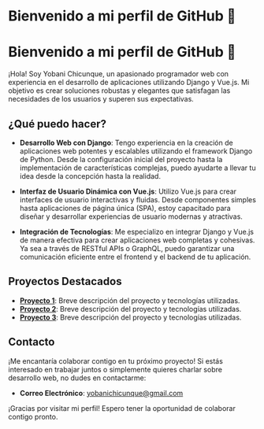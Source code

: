 # Bienvenido a mi perfil de GitHub 👋
# Bienvenido a mi perfil de GitHub 👋

¡Hola! Soy Yobani Chicunque, un apasionado programador web con experiencia en el desarrollo de aplicaciones utilizando Django y Vue.js. Mi objetivo es crear soluciones robustas y elegantes que satisfagan las necesidades de los usuarios y superen sus expectativas.

## ¿Qué puedo hacer?

- **Desarrollo Web con Django**: Tengo experiencia en la creación de aplicaciones web potentes y escalables utilizando el framework Django de Python. Desde la configuración inicial del proyecto hasta la implementación de características complejas, puedo ayudarte a llevar tu idea desde la concepción hasta la realidad.

- **Interfaz de Usuario Dinámica con Vue.js**: Utilizo Vue.js para crear interfaces de usuario interactivas y fluidas. Desde componentes simples hasta aplicaciones de página única (SPA), estoy capacitado para diseñar y desarrollar experiencias de usuario modernas y atractivas.

- **Integración de Tecnologías**: Me especializo en integrar Django y Vue.js de manera efectiva para crear aplicaciones web completas y cohesivas. Ya sea a través de RESTful APIs o GraphQL, puedo garantizar una comunicación eficiente entre el frontend y el backend de tu aplicación.

## Proyectos Destacados

- **[Proyecto 1](link_al_proyecto_1)**: Breve descripción del proyecto y tecnologías utilizadas.
- **[Proyecto 2](link_al_proyecto_2)**: Breve descripción del proyecto y tecnologías utilizadas.
- **[Proyecto 3](link_al_proyecto_3)**: Breve descripción del proyecto y tecnologías utilizadas.

## Contacto

¡Me encantaría colaborar contigo en tu próximo proyecto! Si estás interesado en trabajar juntos o simplemente quieres charlar sobre desarrollo web, no dudes en contactarme:

- **Correo Electrónico**: [yobanichicunque@gmail.com](mailto:yobanichicunque@gmail.com)
<!--
- **Correo Electrónico**: [tu_correo@gmail.com](mailto:tu_correo@example.com)
- **LinkedIn**: [Tu Nombre en LinkedIn](link_a_tu_perfil)
- **Sitio Web Personal**: [www.tusitio.com](https://www.tusitio.com)
-->

¡Gracias por visitar mi perfil! Espero tener la oportunidad de colaborar contigo pronto.
